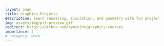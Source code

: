 ```yaml
---
layout: page
title: Graphics Projects
description: learn rendering, simulation, and geometry with fun projects.
img: assets/img/prt-preview.gif
redirect: https://github.com/ryushinn/graphics-courses
importance: 2
# category: work
---
```

